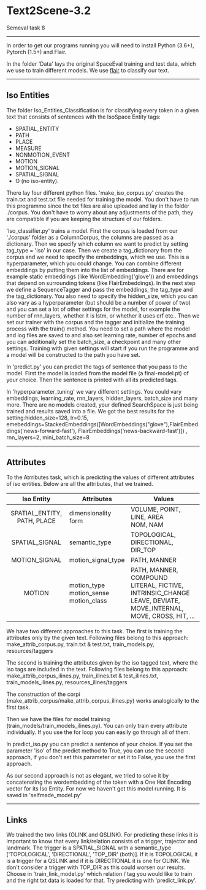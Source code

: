 # Text2Scene-3.2
Semeval task 8
***
In order to get our programs running you will need to install Python (3.6+), Pytorch (1.5+) and Flair.

In the folder 'Data' lays the original SpaceEval training and test data, which we use to train different models. We use [flair](https://github.com/flairNLP) to classify our text.

***
## Iso Entities

The folder Iso_Entities_Classification is for classifying every token in a given text that consists of sentences with the IsoSpace Entity tags:
* SPATIAL_ENTITY
* PATH
* PLACE
* MEASURE
* NONMOTION_EVENT
* MOTION
* MOTION_SIGNAL
* SPATIAL_SIGNAL
* O (no iso-entity). 

There lay four different python files. 'make_iso_corpus.py' creates the train.txt and test.txt file needed for training the model. You don't have to run this programme since the txt files are also uploaded and lay in the folder ./corpus. You don't have to worry about any adjustments of the path, they are compatible if you are keeping the structure of our folders.

'Iso_classifier.py' trains a model. First the corpus is loaded from our './corpus' folder as a ColumnCorpus, the columns are passed as a dictionary. Then we specify which column we want to predict by setting tag_type = 'iso' in our case. Then we create a tag_dictionary from the corpus and we need to specify the embeddings, which we use. This is a hyperparameter, which you could change. You can combine different embeddings by putting them into the list of embeddings. There are for example static embeddings (like WordEmbedding('glove')) and embeddings that depend on surrounding tokens (like FlairEmbeddings). In the next step we define a SequenceTagger and pass the embeddings, the tag_type and the tag_dictionary. You also need to specify the hidden_size, which you can also vary as a hyperparameter (but should be a number of power of two) and you can set a lot of other settings for the model, for example the number of rnn_layers, whether it is lstm, or whether it uses crf etc.. 
Then we set our trainer with the corpus and the tagger and initialize the training process with the train() method. You need to set a path where the model and log files are saved to and also set learning rate, number of epochs and you can additionally set the batch_size, a checkpoint and many other settings. 
Training with given settings will start if you run the programme and a model will be constructed to the path you have set.

In 'predict.py' you can predict the tags of sentence that you pass to the model.  First the model is loaded from the model file (a final-model.pt) of your choice. Then the sentence is printed with all its predicted tags.

In 'hyperparameter_tuning' we vary different settings. You could vary embeddings, learning_rate, rnn_layers, hidden_layers, batch_size and many more. There are no models created, your defined SearchSpace is just being trained and results saved into a file.
We got the best results for the setting:hidden_size=128, lr=0.15, emebeddings=StackedEmbeddings([WordEmbeddings("glove"),FlairEmbeddings('news-forward-fast'), FlairEmbeddings('news-backward-fast')]) , rnn_layers=2, mini_batch_size=8


***
## Attributes

To the Atrributes task, which is predicting the values of different attributes of iso entities.
Below are all the attributes, that we trained.

|         Iso Entity        | Attributes          | Values                             |  
|:-------------------------:|---------------------|------------------------------------|
| SPATIAL_ENTITY, PATH, PLACE | dimensionality<br>form | VOLUME, POINT, LINE, AREA<br> NOM, NAM | 
| SPATIAL_SIGNAL            | semantic_type       | TOPOLOGICAL, DIRECTIONAL, DIR_TOP  |  
| MOTION_SIGNAL             | motion_signal_type  | PATH, MANNER                       |
| MOTION                    | motion_type<br>motion_sense<br>motion_class | PATH, MANNER, COMPOUND<br> LITERAL, FICTIVE, INTRINSIC_CHANGE<br> LEAVE, DEVIATE, MOVE_INTERNAL, MOVE, CROSS, HIT, ...                     |

We have two different approaches to this task.
The first is training the attributes only by the given text. Following files belong to this approach: make_attrib_corpus.py, train.txt & test.txt, train_models.py, resources/taggers

The second is training the attributes given by the iso tagged text, where the iso tags are included in the text. Following files belong to this approach: make_attrib_corpus_ilines.py, train_ilines.txt & test_ilines.txt, train_models_ilines.py, resources_ilines/taggers

The construction of the corpi (make_attrib_corpus/make_attrib_corpus_ilines.py) works analogically to the first task. 

Then we have the files for model training (train_models/train_models_ilines.py). You can only train every attribute individually. If you use the for loop you can easily go through all of them. 

In predict_iso.py you can predict a sentence of your choice. If you set the parameter 'iso' of the predict method to True, you can use the second approach, if you don't set this parameter or set it to False, you use the first approach.

As our second approach is not as elegant, we tried to solve it by concatenating the wordembedding of the token with a One Hot Encoding vector for its Iso Entity. For now we haven't got this model running. It is saved in 'selfmade_model.py' 

***
## Links

We trained the two links (OLINK and QSLINK). For predicting these links it is important to know that every link/relation consists of a trigger, trajector and landmark. The trigger is a SPATIAL_SIGNAL with a semantic_type ['TOPOLOGICAL', 'DIRECTIONAL', 'TOP_DIR' (both)]. If it is TOPOLOGICAL it is a trigger for a QSLINK and if it is DIRECTIONAL it is one for OLINK. We don't consider a trigger with TOP_DIR as this could worsen our results.
Choose in 'train_link_model.py' which relation / tag you would like to train and the right txt data is loaded for that. Try predicting with 'predict_link.py'.
